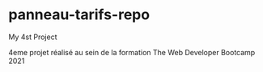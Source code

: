 # panneau-tarifs-repo
My 4st Project


4eme projet réalisé au sein de la formation The Web Developer Bootcamp 2021


